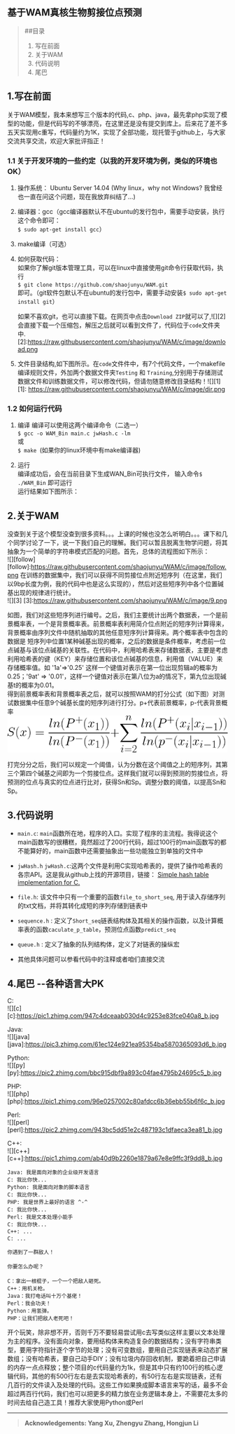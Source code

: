 **基于WAM真核生物剪接位点预测**
-----------
> ##目录
>  1. 写在前面
>  2. 关于WAM
>  3. 代码说明
>  4. 尾巴

##   1.写在前面
关于WAM模型，我本来想写三个版本的代码,c、php、java，最先拿php实现了模型的功能，但是代码写的不够漂亮，在这里还是没有提交到库上。后来花了差不多五天实现用c重写，代码量约为1K，实现了全部功能，现托管于github上，与大家交流共享交流，欢迎大家批评指正！

### 1.1 关于开发环境的一些约定（以我的开发环境为例，类似的环境也OK）

 1. 操作系统： Ubuntu Server 14.04 (Why linux，why not Windows? 我曾经也一直在问这个问题，现在我放弃纠结了...)  

 2. 编译器：gcc（gcc编译器默认不在ubuntu的发行包中，需要手动安装，执行这个命令即可：  
 ` $ sudo apt-get install gcc `）
 3. make编译（可选）
 4. 如何获取代码：  
 如果你了解git版本管理工具，可以在linux中直接使用git命令行获取代码，执行  
     `$ git clone https://github.com/shaojunyu/WAM.git`  
     即可。（git软件包默认不在ubuntu的发行包中，需要手动安装`$ sudo apt-get install git`）  

     如果不喜欢git，也可以直接下载。在网页中点击`Download ZIP`就可以了,![][2]会直接下载一个压缩包，解压之后就可以看到文件了，代码位于`code`文件夹中.
[2]:https://raw.githubusercontent.com/shaojunyu/WAM/c/image/download.png
 5. 文件目录结构,如下图所示。在`code`文件件中，有7个代码文件，一个makefile编译规则文件，外加两个数据文件夹`Testing` 和 `Training`,分别用于存储测试数据文件和训练数据文件，可以修改代码，但请勿随意修改目录结构！![][1]
  [1]: https://raw.githubusercontent.com/shaojunyu/WAM/c/image/dir.png

### 1.2 如何运行代码

 1. 编译 
编译可以使用这两个编译命令（二选一）  
`$ gcc -o WAM_Bin main.c jwHash.c -lm `  
或  
`$ make `(如果你的linux环境中有make编译器)

 2. 运行  
 编译成功后，会在当前目录下生成WAN_Bin可执行文件，
 输入命令`$ ./WAM_Bin` 即可运行  
 运行结果如下图所示：


 ## 2.关于WAM
 没查到关于这个模型没查到很多资料。。。上课的时候也没怎么听明白。。。课下和几个同学讨论了一下，说一下我们自己的理解。我们可以暂且脱离生物学问题，将其抽象为一个简单的字符串模式匹配的问题。首先，总体的流程图如下所示：  
 ![][follow]  
 [follow]:https://raw.githubusercontent.com/shaojunyu/WAM/c/image/follow.png
 在训练的数据集中，我们可以获得不同剪接位点附近短序列（在这里，我们以9bp长度为例，我的代码中也是这么实现的），然后对这些短序列中各个位置碱基出现的规律进行统计。  
 ![][3] 
 [3]:https://raw.githubusercontent.com/shaojunyu/WAM/c/image/9.png

 如图，我们对这些短序列进行编号。之后，我们主要统计出两个数据表，一个是前景概率表，一个是背景概率表。前景概率表利用简介位点附近的短序列计算得来，背景概率由序列文件中随机抽取的其他任意短序列计算得来。两个概率表中包含的数据是 短序列中位置1某种碱基出现的概率，之后的数据是条件概率，考虑前一位点碱基与该位点碱基的关联性。在代码中，利用哈希表来存储数据表，主要是考虑利用哈希表的键（KEY）来存储位置和该位点碱基的信息，利用值（VALUE）来存储概率值。如 '1a'=>'0.25' 这样一个键值对表示在第一位出现剪辑a的概率为0.25；'9at' => '0.01'，这样一个键值对表示在第八位为a的情况下，第九位出现碱基t的概率为0.01。  
 得到前景概率表和背景概率表之后，就可以按照WAM的打分公式（如下图）对测试数据集中任意9个碱基长度的短序列进行打分。p+代表前景概率，p-代表背景概率  
 ![](https://raw.githubusercontent.com/shaojunyu/WAM/c/image/sx.png)  

 打完分分之后，我们可以规定一个阈值，认为分数在这个阈值之上的短序列，其第三个第四个碱基之间即为一个剪接位点。这样我们就可以得到预测的剪接位点，将预测的位点与真实的位点进行比对，获得Sn和Sp。调整分数的阈值，以提高Sn和Sp。  

## 3.代码说明  

+ `main.c`:  `main`函数所在地，程序的入口。实现了程序的主流程。我得说这个main函数写的很糟糕，竟然超过了200行代码，超过100行的main函数写的都不能算好的，main函数中还需要抽象出一些功能独立到单独的文件中

+ `jwHash.h` `jwHash.c`:这两个文件是利用C实现哈希表的，提供了操作哈希表的各宗API。这是我从github上找的开源项目，链接：
 [Simple hash table implementation for C.](https://github.com/watmough/jwHash)

+ `file.h`: 该文件中只有一个重要的函数`file_to_short_seq`, 用于读入存储序列的txt文档，并将其转化成短的序列存储到链表中

+ `sequence.h` :  定义了`Short_seq`链表结构体及其相关的操作函数，以及计算概率表的函数`caculate_p_table`，预测位点函数`predict_seq`

+ `queue.h` : 定义了抽象的队列结构体，定义了对链表的操纵宏

+ 其他具体问题可以参看代码中的注释或者咱们直接交流 

## 4.尾巴  --各种语言大PK

C:  
![][c]
[c]:https://pic1.zhimg.com/947c4dceaab030d4c9253e83fce040a8_b.jpg

Java:  
![][java]
[java]:https://pic3.zhimg.com/61ec124e921ea95354ba5870365093d6_b.jpg

Python:  
![][py]
[py]:https://pic2.zhimg.com/bbc915dbf9a893c04fae4795b24695c5_b.jpg

PHP:  
![][php]
[php]:https://pic1.zhimg.com/96e0257002c80afdcc6b36ebb55b6f6c_b.jpg

Perl:  
![][perl]
[perl]:https://pic2.zhimg.com/943bc5dd51e2c487193c1dfaeca3ea81_b.jpg

C++:  
![][c++]
[c++]:https://pic1.zhimg.com/ab40d9b2260e1879a67e8e9ffc3f9dd8_b.jpg
```
Java: 我是面向对象的企业级开发语言
C: 我比你快...
Python: 我是面向对象的脚本语言
C: 我比你快...
PHP: 我是世界上最好的语言 ^-^
C: 我比你快...
Perl: 我是文本处理小能手
C: 我比你快...
C++: ...
C: ...
```

```
你遇到了一群敌人！

你要怎么办呢？

C：拿出一根棍子，一个一个把敌人砸死。
C++：用机关枪。
Java：我打电话叫十万个基佬！
Perl：我会功夫！
Python：用氢弹。
PHP：让我们把敌人老死吧！
```
开个玩笑，除非想不开，否则千万不要轻易尝试用c去写类似这样主要以文本处理为主的程序。没有面向对象，要用结构体来构造复杂的数据结构；没有字符串类型，要用字符指针逐个字节的处理；没有可变数组，要用自己实现链表来动态扩展数组；没有哈希表，要自己动手DIY；没有垃圾内存回收机制，要跪着把自己申请的内存一点点释放；整个项目的c代码量约为1k，但是其中只有约100行的核心逻辑代码，其他的有500行左右是去实现哈希表的，有50行左右是实现链表，还有几百行的文件读入及处理的代码。这些工作如果换成脚本语言来写的话，最多不会超过两百行代码，我们也可以把更多的精力放在业务逻辑本身上，不需要花太多的时间去给自己造工具！推荐大家使用Python或Perl  
  

------
> **Acknowledgements: Yang Xu,  Zhengyu Zhang,  Hongjun Li**

